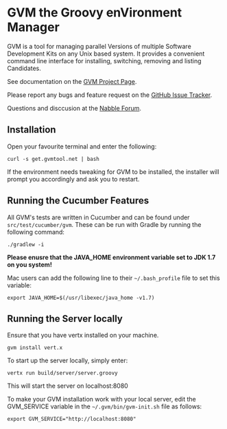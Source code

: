 # GVM the Groovy enVironment Manager

GVM is a tool for managing parallel Versions of multiple Software Development Kits on any Unix based system. It provides a convenient command line interface for installing, switching, removing and listing Candidates.

See documentation on the [GVM Project Page](http://gvmtool.net).

Please report any bugs and feature request on the [GitHub Issue Tracker](https://github.com/gvmtool/gvm/issues).

Questions and disccusion at the [Nabble Forum](http://forum.gvmtool.net).

## Installation

Open your favourite terminal and enter the following:

    curl -s get.gvmtool.net | bash

If the environment needs tweaking for GVM to be installed, the installer will prompt you accordingly and ask you to restart.

## Running the Cucumber Features

All GVM's tests are written in Cucumber and can be found under `src/test/cucumber/gvm`. These can be run with Gradle by running the following command:

    ./gradlew -i

__Please enusre that the JAVA_HOME environment variable set to JDK 1.7 on you system!__

Mac users can add the following line to their `~/.bash_profile` file to set this variable:

	export JAVA_HOME=$(/usr/libexec/java_home -v1.7)

## Running the Server locally

Ensure that you have vertx installed on your machine.

	gvm install vert.x

To start up the server locally, simply enter:

    vertx run build/server/server.groovy

This will start the server on localhost:8080

To make your GVM installation work with your local server, edit the GVM_SERVICE variable in the `~/.gvm/bin/gvm-init.sh` file as follows:

    export GVM_SERVICE="http://localhost:8080"



